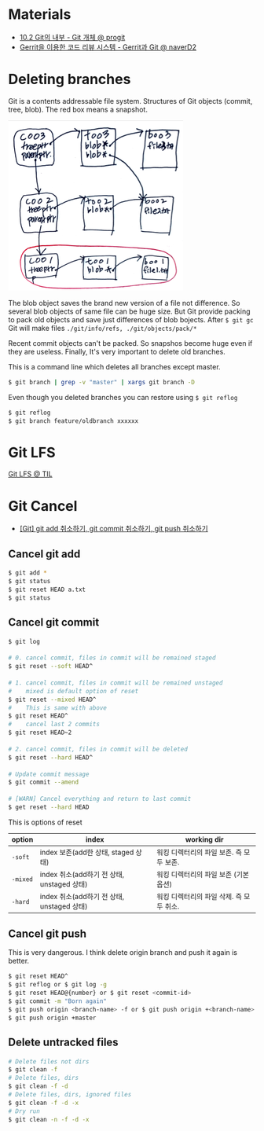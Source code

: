# Materials

* [10.2 Git의 내부 - Git 개체 @ progit](https://git-scm.com/book/ko/v2/Git%EC%9D%98-%EB%82%B4%EB%B6%80-Git-%EA%B0%9C%EC%B2%B4)
* [Gerrit을 이용한 코드 리뷰 시스템 - Gerrit과 Git @ naverD2](https://d2.naver.com/helloworld/1859580)

# Deleting branches

Git is a contents addressable file system. Structures of Git objects (commit, tree, blob). The red box means a snapshot.

![](img/gitobjects.png)

The blob object saves the brand new version of a file not difference. So several blob objects of same file can be huge size. But Git provide packing to pack old objects and save just differences of blob bojects. After `$ git gc` Git will make files `./git/info/refs, ./git/objects/pack/*`

Recent commit objects can't be packed. So snapshos become huge even if they are useless. Finally, It's very important to delete old branches.

This is a command line which deletes all branches except master.

```bash
$ git branch | grep -v "master" | xargs git branch -D 
```

Even though you deleted branches you can restore using `$ git reflog`

```bash
$ git reflog
$ git branch feature/oldbranch xxxxxx
```

# Git LFS

[Git LFS @ TIL](/git#git-lfs)

# Git Cancel

* [[Git] git add 취소하기, git commit 취소하기, git push 취소하기](https://gmlwjd9405.github.io/2018/05/25/git-add-cancle.html)

## Cancel git add

```bash
$ git add *
$ git status
$ git reset HEAD a.txt
$ git status
```

## Cancel git commit

```bash
$ git log

# 0. cancel commit, files in commit will be remained staged
$ git reset --soft HEAD^

# 1. cancel commit, files in commit will be remained unstaged
#    mixed is default option of reset
$ git reset --mixed HEAD^
#    This is same with above
$ git reset HEAD^
#    cancel last 2 commits
$ git reset HEAD~2

# 2. cancel commit, files in commit will be deleted
$ git reset --hard HEAD^

# Update commit message
$ git commit --amend

# [WARN] Cancel everything and return to last commit 
$ get reset --hard HEAD
```

This is options of reset

| option | index | working dir |
|---|---|----|
| `-soft` | index 보존(add한 상태, staged 상태) | 워킹 디렉터리의 파일 보존. 즉 모두 보존. |
| `-mixed` |  index 취소(add하기 전 상태, unstaged 상태) | 워킹 디렉터리의 파일 보존 (기본 옵션) |
| `-hard` |  index 취소(add하기 전 상태, unstaged 상태) | 워킹 디렉터리의 파일 삭제. 즉 모두 취소. |

## Cancel git push

This is very dangerous. I think delete origin branch and push it again is better.

```bash
$ git reset HEAD^
$ git reflog or $ git log -g
$ git reset HEAD@{number} or $ git reset <commit-id>
$ git commit -m "Born again"
$ git push origin <branch-name> -f or $ git push origin +<branch-name>
$ git push origin +master
```

## Delete untracked files

```bash
# Delete files not dirs
$ git clean -f
# Delete files, dirs
$ git clean -f -d
# Delete files, dirs, ignored files
$ git clean -f -d -x
# Dry run
$ git clean -n -f -d -x
```





